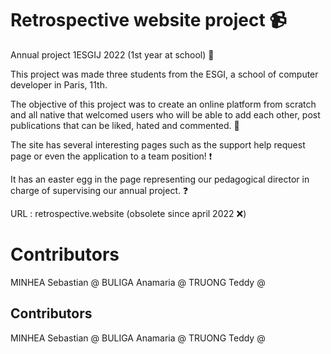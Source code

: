 # Retrospective website project 📹
Annual project 1ESGIJ 2022 (1st year at school) 🏢

This project was made three students from the ESGI, a school of computer developer in Paris, 11th.

The objective of this project was to create an online platform from scratch and all native that welcomed users who will be able to add each other, 
post publications that can be liked, hated and commented. 🔨

The site has several interesting pages such as the support help request page or even the application to a team position! ❗️

It has an easter egg in the page representing our pedagogical director in charge of supervising our annual project. ❓

URL : retrospective.website (obsolete since april 2022 ❌) 

# Contributors 

MINHEA Sebastian @<MrSebi06>
BULIGA Anamaria @<Anakaryna>
TRUONG Teddy @<Onsraa>

## Contributors

<!-- ALL-CONTRIBUTORS-LIST:START - Do not remove or modify this section -->
<!-- prettier-ignore-start -->
<!-- markdownlint-disable -->
MINHEA Sebastian @<MrSebi06>
BULIGA Anamaria @<Anakaryna>
TRUONG Teddy @<Onsraa>
<!-- markdownlint-restore -->
<!-- prettier-ignore-end -->

<!-- ALL-CONTRIBUTORS-LIST:END -->
